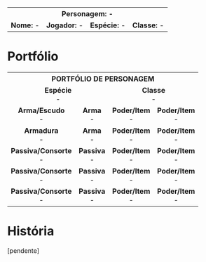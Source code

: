 <!-- TITLE: Bianca -->
<!-- SUBTITLE: A quick summary of Bianca -->

<table>
  <tr>
		<th colspan="4">Personagem: -</th>
  </tr>
  <tr>
		<td><strong>Nome: </strong>-</td>
    <td><strong>Jogador: </strong>-</td>
    <td><strong>Espécie: </strong>-</td>
    <td><strong>Classe: </strong>-</td>
  </tr>
</table>

# Portfólio

<table>
  <tr>
    <th colspan="4">PORTFÓLIO DE PERSONAGEM</th>
  </tr>
  <tr>
		<td colspan="2"><center><strong>Espécie</strong> <br/ > - </center></td>
    <td colspan="2"><center><strong>Classe</strong>   <br/ > - </center></td>
  </tr>
  <tr>
    <td><center><strong>Arma/Escudo</strong>        <br/ > - </center></td>
		<td><center><strong>Arma</strong>                     <br/ > - </center></td>
    <td><center><strong>Poder/Item</strong>            <br/ > - </center></td>
    <td><center><strong>Poder/Item</strong>            <br/ > - </center></td>
  </tr>
  <tr>
    <td><center><strong>Armadura</strong>              <br/ > - </center></td>
		<td><center><strong>Arma</strong>                     <br/ > - </center></td>
    <td><center><strong>Poder/Item</strong>            <br/ > - </center></td>
    <td><center><strong>Poder/Item</strong>            <br/ > - </center></td>
  </tr>
  <tr>
    <td><center><strong>Passiva/Consorte</strong> <br/ > - </center></td>
		<td><center><strong>Passiva</strong>                 <br/ > - </center></td>
    <td><center><strong>Poder/Item</strong>            <br/ > - </center></td>
    <td><center><strong>Poder/Item</strong>            <br/ > - </center></td>
  </tr>
  <tr>
    <td><center><strong>Passiva/Consorte</strong> <br/ > - </center></td>
		<td><center><strong>Passiva</strong>                 <br/ > - </center></td>
    <td><center><strong>Poder/Item</strong>            <br/ > - </center></td>
    <td><center><strong>Poder/Item</strong>            <br/ > - </center></td>
  </tr>
  <tr>
    <td><center><strong>Passiva/Consorte</strong> <br/ > - </center></td>
		<td><center><strong>Passiva</strong>                 <br/ > - </center></td>
    <td><center><strong>Poder/Item</strong>            <br/ > - </center></td>
    <td><center><strong>Poder/Item</strong>            <br/ > - </center></td>
  </tr>
</table>

# História

[pendente]